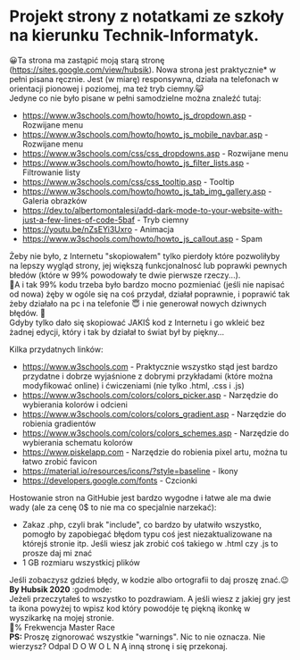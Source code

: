 <h1>Projekt strony z notatkami ze szkoły na kierunku Technik-Informatyk.</h1>

:grinning:Ta strona ma zastąpić moją starą stronę (https://sites.google.com/view/hubsik). Nowa strona jest praktycznie* w pełni pisana ręcznie. Jest (w miarę) responsywna, działa na telefonach w orientacji pionowej i poziomej, ma też tryb ciemny.:smiley_cat:<br>
Jedyne co nie było pisane w pełni samodzielne można znaleźć tutaj:

* https://www.w3schools.com/howto/howto_js_dropdown.asp - Rozwijane menu
* https://www.w3schools.com/howto/howto_js_mobile_navbar.asp - Rozwijane menu
* https://www.w3schools.com/css/css_dropdowns.asp - Rozwijane menu
* https://www.w3schools.com/howto/howto_js_filter_lists.asp - Filtrowanie listy
* https://www.w3schools.com/css/css_tooltip.asp - Tooltip
* https://www.w3schools.com/howto/howto_js_tab_img_gallery.asp - Galeria obrazków
* https://dev.to/albertomontalesi/add-dark-mode-to-your-website-with-just-a-few-lines-of-code-5baf - Tryb ciemny
* https://youtu.be/nZsEYi3Uxro - Animacja
* https://www.w3schools.com/howto/howto_js_callout.asp - Spam

Żeby nie było, z Internetu "skopiowałem" tylko pierdoły które pozwoliłyby na lepszy wygląd strony, jej większą funkcjonalnosć lub poprawki pewnych błedów (które w 99% powodowały te dwie pierwsze rzeczy...). <br>
:thinking:A i tak 99% kodu trzeba było bardzo mocno pozmieniać (jeśli nie napisać od nowa) żęby w ogóle się na coś przydał, działał poprawnie, i poprawić tak żeby działało na pc i na telefonie :innocent: i nie generował nowych dziwnych błędów. :hankey: <br>
Gdyby tylko dało się skopiować JAKIŚ kod z Internetu i go wkleić bez żadnej edycji, który i tak by działał to świat był by piękny... <br>

Kilka przydatnych linków:

* https://www.w3schools.com - Praktycznie wszystko stąd jest bardzo przydatne i dobrze wyjaśnione z dobrymi przykładami (które można modyfikować online) i ćwiczeniami (nie tylko .html, .css i .js)
* https://www.w3schools.com/colors/colors_picker.asp - Narzędzie do wybierania kolorów i odcieni
* https://www.w3schools.com/colors/colors_gradient.asp - Narzędzie do robienia gradientów
* https://www.w3schools.com/colors/colors_schemes.asp - Narzędzie do wybierania schematu kolorów
* https://www.piskelapp.com - Narzędzie do robienia pixel artu, można tu łatwo zrobić favicon
* https://material.io/resources/icons/?style=baseline - Ikony
* https://developers.google.com/fonts - Czcionki

Hostowanie stron na GitHubie jest bardzo wygodne i łatwe ale ma dwie wady (ale za cenę 0$ to nie ma co specjalnie narzekać):

* Zakaz .php, czyli brak "include", co bardzo by ułatwiło wszystko, pomogło by zapobiegać błędom typu coś jest niezaktualizowane na którejś stronie itp. Jeśli wiesz jak zrobić coś takiego w .html czy .js to prosze daj mi znać
* 1 GB rozmiaru wszystkicj plików

Jeśli zobaczysz gdzieś błędy, w kodzie albo ortografii to daj proszę znać.:wink: <br>
<b>By Hubsik 2020</b> :godmode: <br>
Jeżeli przeczytałeś to wszystko to pozdrawiam. A jeśli wiesz z jakiej gry jest ta ikona powyżej to wpisz kod który powodóje tę piękną ikonkę w wyszikarkę na mojej stronie. <br>
:100:% Frekwencja Master Race <br>
<b>PS: </b>Proszę zignorować wszystkie "warnings". Nic to nie oznacza. Nie wierzysz? Odpal D O W O L N Ą inną stronę i się przekonaj.
